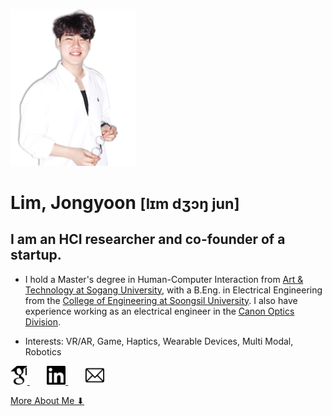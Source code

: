 <!-- markdownlint-disable first-line-h1 -->

<img src="images/me2.png" width="200px" alt="LJY"></img><br/>

# Lim, Jongyoon <small>[lɪm dʒɔŋ jun]</small>

## I am an HCI researcher and co-founder of a startup</a>.

- I hold a Master's degree in Human-Computer Interaction from <a href=http://creative.sogang.ac.kr>Art & Technology at Sogang University</a>, with a B.Eng. in Electrical Engineering from the <a href=https://eng.ssu.ac.kr>College of Engineering at Soongsil University</a>. I also have experience working as an electrical engineer in the <a href=https://global.canon/en/product/indtech/semicon/>Canon Optics Division</a>.

- Interests: VR/AR, Game, Haptics, Wearable Devices, Multi Modal, Robotics

<a href="https://scholar.google.co.kr/citations?user=5JElU_AAAAAJ&hl=en&oi=sra">
    <img src="icons/GS2.png" alt="GoogleScholar" height="30">
</a>
&nbsp;&nbsp;&nbsp;&nbsp;&nbsp;&nbsp;
<a href="https://www.linkedin.com/in/jongyoon-lim-b28421210/">
    <img src="icons/Linkedin2.png" alt="linkedin" height="30">
</a>
&nbsp;&nbsp;&nbsp;&nbsp;&nbsp;&nbsp;
<a href="mailto:limjy.kor@gmail.com">
    <img src="icons/mailpng.png" alt="mail" height="30">
</a>

[More About Me ⬇](#Paper)

<!-- ![color](#f0f0f0) -->

<!-- ![](/_media/icon.svg) -->
